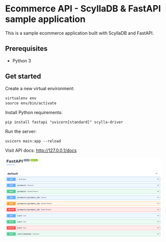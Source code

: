 # Ecommerce API - ScyllaDB & FastAPI sample application
This is a sample ecommerce application built with ScyllaDB and FastAPI.


## Prerequisites
* Python 3

## Get started
Create a new virtual environment:
```
virtualenv env
source env/bin/activate
```

Install Python requirements:
```
pip install fastapi "uvicorn[standard]" scylla-driver
```

Run the server:
```
uvicorn main:app --reload
```

Visit API docs: http://127.0.0.1/docs

![fast api docs](images/apidocs.png)